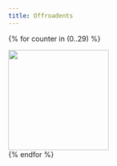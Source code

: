 ```yaml
---
title: Offroadents
---
```


<!doctype html>
<html>

<head>
  <meta charset="utf-8">
  <title>{{ page.title }}</title>
  <link rel="stylesheet" href="node_modules/photoswipe/dist/photoswipe.css">
  <style>
    .thumbnail200 {
      width: 200px;
      height: 200px;
    }
  </style>

  <script type="module">
    import PhotoSwipeLightbox from '../node_modules/photoswipe/dist/photoswipe-lightbox.esm.js';
    const lightbox = new PhotoSwipeLightbox({
      gallery: '#my-gallery',
      children: 'a',
      pswpModule: () => import('../node_modules/photoswipe/dist/photoswipe.esm.js')
    });
    lightbox.init();
  </script>

  {% for counter in (0..29) %}

  <div class="pswp-gallery" id="my-gallery">
    <a href="assets/images/Offroadents - {{ counter }}.PNG" data-pswp-width="1024" data-pswp-height="1024"
      target="_blank">
      <img src="assets/images/Offroadents - {{ counter }}.PNG" class="thumbnail200" alt="" />
    </a>

  </div>
  {% endfor %}

  </body>

</html>